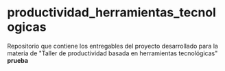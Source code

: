 # productividad_herramientas_tecnologicas
Repositorio que contiene los entregables del proyecto desarrollado para la materia de "Taller de productividad basada en herramientas tecnológicas"
**prueba**